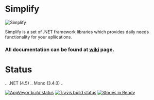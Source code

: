 Simplify
========

![Simplify](https://raw.github.com/i4004/Simplify/master/Images/Icon128x128.png)

Simplify is a set of .NET framework libraries which provides daily needs functionality for your apliications.

### All documentation can be found at [wiki](https://github.com/i4004/Simplify/wiki) page.

Status
===
.. .NET (4.5) .. Mono (3.4.0) ..

[![AppVeyor build status](https://ci.appveyor.com/api/projects/status/kmm7aa2iqp71dcwi)](https://ci.appveyor.com/project/i4004/simplify) [![Travis build status](https://travis-ci.org/i4004/Simplify.png)](https://ci.appveyor.com/project/i4004/simplify)
[![Stories in Ready](https://badge.waffle.io/i4004/simplify.png?label=ready&title=Ready)](https://waffle.io/i4004/simplify)

